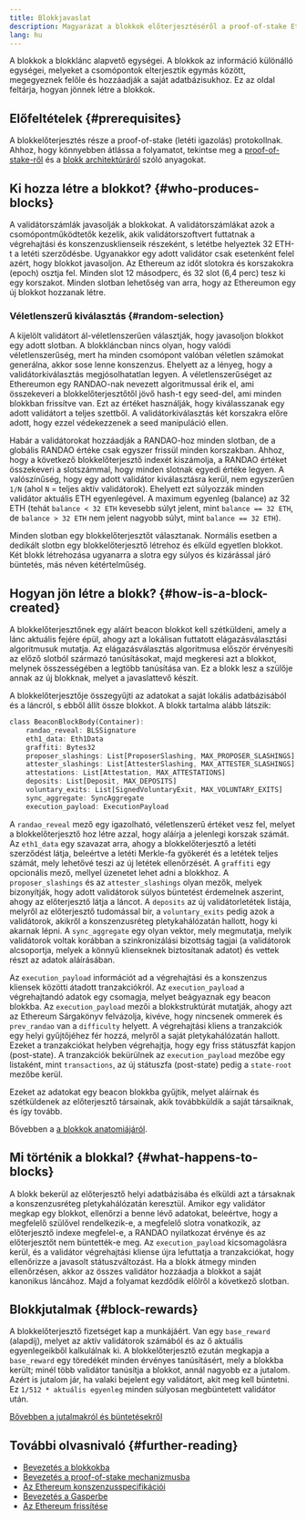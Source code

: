 ```yaml
---
title: Blokkjavaslat
description: Magyarázat a blokkok előterjesztéséről a proof-of-stake Ethereumban.
lang: hu
---
```


A blokkok a blokklánc alapvető egységei. A blokkok az információ különálló egységei, melyeket a csomópontok elterjesztik egymás között, megegyeznek felőle és hozzáadják a saját adatbázisukhoz. Ez az oldal feltárja, hogyan jönnek létre a blokkok.

## Előfeltételek {#prerequisites}

A blokkelőterjesztés része a proof-of-stake (letéti igazolás) protokollnak. Ahhoz, hogy könnyebben átlássa a folyamatot, tekintse meg a [proof-of-stake-ről](/developers/docs/consensus-mechanisms/pos/) és a [blokk architektúráról](/developers/docs/blocks/) szóló anyagokat.

## Ki hozza létre a blokkot? {#who-produces-blocks}

A validátorszámlák javasolják a blokkokat. A validátorszámlákat azok a csomópontműködtetők kezelik, akik validátorszoftvert futtatnak a végrehajtási és konszenzusklienseik részeként, s letétbe helyeztek 32 ETH-t a letéti szerződésbe. Ugyanakkor egy adott validátor csak esetenként felel azért, hogy blokkot javasoljon. Az Ethereum az időt slotokra és korszakokra (epoch) osztja fel. Minden slot 12 másodperc, és 32 slot (6,4 perc) tesz ki egy korszakot. Minden slotban lehetőség van arra, hogy az Ethereumon egy új blokkot hozzanak létre.

### Véletlenszerű kiválasztás {#random-selection}

A kijelölt validátort ál-véletlenszerűen választják, hogy javasoljon blokkot egy adott slotban. A blokkláncban nincs olyan, hogy valódi véletlenszerűség, mert ha minden csomópont valóban véletlen számokat generálna, akkor sose lenne konszenzus. Ehelyett az a lényeg, hogy a validátorkiválasztás megjósolhatatlan legyen. A véletlenszerűséget az Ethereumon egy RANDAO-nak nevezett algoritmussal érik el, ami összekeveri a blokkelőterjesztőtől jövő hash-t egy seed-del, ami minden blokkban frissítve van. Ezt az értéket használják, hogy kiválasszanak egy adott validátort a teljes szettből. A validátorkiválasztás két korszakra előre adott, hogy ezzel védekezzenek a seed manipuláció ellen.

Habár a validátorokat hozzáadják a RANDAO-hoz minden slotban, de a globális RANDAO értéke csak egyszer frissül minden korszakban. Ahhoz, hogy a következő blokkelőterjesztő indexét kiszámolja, a RANDAO értéket összekeveri a slotszámmal, hogy minden slotnak egyedi értéke legyen. A valószínűség, hogy egy adott validátor kiválasztásra kerül, nem egyszerűen `1/N` (ahol `N` = teljes aktív validátorok). Ehelyett ezt súlyozzák minden validátor aktuális ETH egyenlegével. A maximum egyenleg (balance) az 32 ETH (tehát `balance < 32 ETH` kevesebb súlyt jelent, mint `balance == 32 ETH`, de `balance > 32 ETH` nem jelent nagyobb súlyt, mint `balance == 32 ETH`).

Minden slotban egy blokkelőterjesztőt választanak. Normális esetben a dedikált slotbn egy blokkelőterjesztő létrehoz és elküld egyetlen blokkot. Két blokk létrehozása ugyanarra a slotra egy súlyos és kizárással járó büntetés, más néven kétértelműség.

## Hogyan jön létre a blokk? {#how-is-a-block-created}

A blokkelőterjesztőnek egy aláírt beacon blokkot kell szétküldeni, amely a lánc aktuális fejére épül, ahogy azt a lokálisan futtatott elágazásválasztási algoritmusuk mutatja. Az elágazásválasztás algoritmusa először érvényesíti az előző slotból származó tanúsításokat, majd megkeresi azt a blokkot, melynek összességében a legtöbb tanúsítása van. Ez a blokk lesz a szülője annak az új blokknak, melyet a javaslattevő készít.

A blokkelőterjesztője összegyűjti az adatokat a saját lokális adatbázisából és a láncról, s ebből állít össze blokkot. A blokk tartalma alább látszik:

```rust
class BeaconBlockBody(Container):
    randao_reveal: BLSSignature
    eth1_data: Eth1Data
    graffiti: Bytes32
    proposer_slashings: List[ProposerSlashing, MAX_PROPOSER_SLASHINGS]
    attester_slashings: List[AttesterSlashing, MAX_ATTESTER_SLASHINGS]
    attestations: List[Attestation, MAX_ATTESTATIONS]
    deposits: List[Deposit, MAX_DEPOSITS]
    voluntary_exits: List[SignedVoluntaryExit, MAX_VOLUNTARY_EXITS]
    sync_aggregate: SyncAggregate
    execution_payload: ExecutionPayload
```

A `randao_reveal` mező egy igazolható, véletlenszerű értéket vesz fel, melyet a blokkelőterjesztő hoz létre azzal, hogy aláírja a jelenlegi korszak számát. Az `eth1_data` egy szavazat arra, ahogy a blokkelőterjesztő a letéti szerződést látja, beleértve a letéti Merkle-fa gyökerét és a letétek teljes számát, mely lehetővé teszi az új letétek ellenőrzését. A `graffiti` egy opcionális mező, mellyel üzenetet lehet adni a blokkhoz. A `proposer_slashings` és az `attester_slashings` olyan mezők, melyek bizonyítják, hogy adott validátorok súlyos büntetést érdemelnek aszerint, ahogy az előterjesztő látja a láncot. A `deposits` az új validátorletétek listája, melyről az előterjesztő tudomással bír, a `voluntary_exits` pedig azok a validátorok, akikről a konszenzusréteg pletykahálózatán hallott, hogy ki akarnak lépni. A `sync_aggregate` egy olyan vektor, mely megmutatja, melyik validátorok voltak korábban a szinkronizálási bizottság tagjai (a validátorok alcsoportja, melyek a könnyű klienseknek biztosítanak adatot) és vettek részt az adatok aláírásában.

Az `execution_payload` információt ad a végrehajtási és a konszenzus kliensek közötti átadott tranzakciókról. Az `execution_payload` a végrehajtandó adatok egy csomagja, melyet beágyaznak egy beacon blokkba. Az `execution_payload` mezői a blokkstruktúrát mutatják, ahogy azt az Ethereum Sárgakönyv felvázolja, kivéve, hogy nincsenek ommerek és `prev_randao` van a `difficulty` helyett. A végrehajtási kliens a tranzakciók egy helyi gyűjtőjéhez fér hozzá, melyről a saját pletykahálózatán hallott. Ezeket a tranzakciókat helyben végrehajtja, hogy egy friss státuszfát kapjon (post-state). A tranzakciók bekürülnek az `execution_payload` mezőbe egy listaként, mint `transactions`, az új státuszfa (post-state) pedig a `state-root` mezőbe kerül.

Ezeket az adatokat egy beacon blokkba gyűjtik, melyet aláírnak és szétküldenek az előterjesztő társainak, akik továbbküldik a saját társaiknak, és így tovább.

Bővebben a [a blokkok anatomiájáról](/developers/docs/blocks).

## Mi történik a blokkal? {#what-happens-to-blocks}

A blokk bekerül az előterjesztő helyi adatbázisába és elküldi azt a társaknak a konszenzusréteg pletykahálózatán keresztül. Amikor egy validátor megkap egy blokkot, ellenőrzi a benne lévő adatokat, beleértve, hogy a megfelelő szülővel rendelkezik-e, a megfelelő slotra vonatkozik, az előterjesztő indexe megfelel-e, a RANDAO nyilatkozat érvénye és az előterjesztőt nem büntették-e meg. Az `execution_payload` kicsomagolásra kerül, és a validátor végrehajtási kliense újra lefuttatja a tranzakciókat, hogy ellenőrizze a javasolt státuszváltozást. Ha a blokk átmegy minden ellenőrzésen, akkor az összes validátor hozzáadja a blokkot a saját kanonikus láncához. Majd a folyamat kezdődik előlről a következő slotban.

## Blokkjutalmak {#block-rewards}

A blokkelőterjesztő fizetséget kap a munkájáért. Van egy `base_reward` (alapdíj), melyet az aktív validátorok számából és az ő aktuális egyenlegeikből kalkulálnak ki. A blokkelőterjesztő ezután megkapja a `base_reward` egy töredékét minden érvényes tanúsításért, mely a blokkba került; minél több validátor tanúsítja a blokkot, annál nagyobb ez a jutalom. Azért is jutalom jár, ha valaki bejelent egy validátort, akit meg kell büntetni. Ez `1/512 * aktuális egyenleg` minden súlyosan megbüntetett validátor után.

[Bővebben a jutalmakról és büntetésekről](/developers/docs/consensus-mechanisms/pos/rewards-and-penalties)

## További olvasnivaló {#further-reading}

- [Bevezetés a blokkokba](/developers/docs/blocks/)
- [Bevezetés a proof-of-stake mechanizmusba](/developers/docs/consensus-mechanisms/pos/)
- [Az Ethereum konszenzusspecifikációi](https://github.com/ethereum/consensus-specs)
- [Bevezetés a Gasperbe](/developers/docs/consensus-mechanisms/pos/)
- [Az Ethereum frissítése](https://eth2book.info/)
